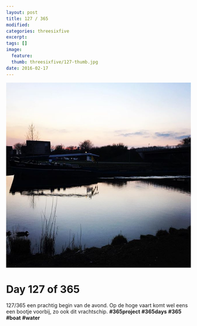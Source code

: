 ```yaml
---
layout: post
title: 127 / 365
modified:
categories: threesixfive
excerpt:
tags: []
image:
  feature: 
  thumb: threesixfive/127-thumb.jpg
date: 2016-02-17
---
```


![127](/images/threesixfive/127.jpg)

# Day 127 of 365

127/365 een prachtig begin van de avond. Op de hoge vaart komt wel eens een bootje voorbij, zo ook dit vrachtschip. **\#365project** **\#365days** **\#365** **\#boat** **\#water**
